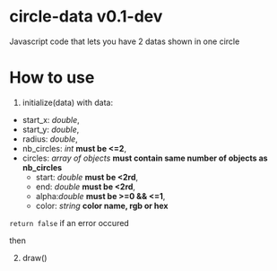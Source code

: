 # circle-data v0.1-dev
Javascript code that lets you have 2 datas shown in one circle

# How to use
1) initialize(data)
with data:
- start_x: *double*,
- start_y: *double*,
- radius: *double*,
- nb_circles: *int* **must be <=2**,
- circles: *array of objects* **must contain same number of objects as nb_circles**
    - start: *double* **must be <2rd**,
    - end: *double* **must be <2rd**,
    - alpha:*double* **must be >=0 && <=1**,
    - color: *string* **color name, rgb or hex**

`return false` if an error occured

then

2) draw()
